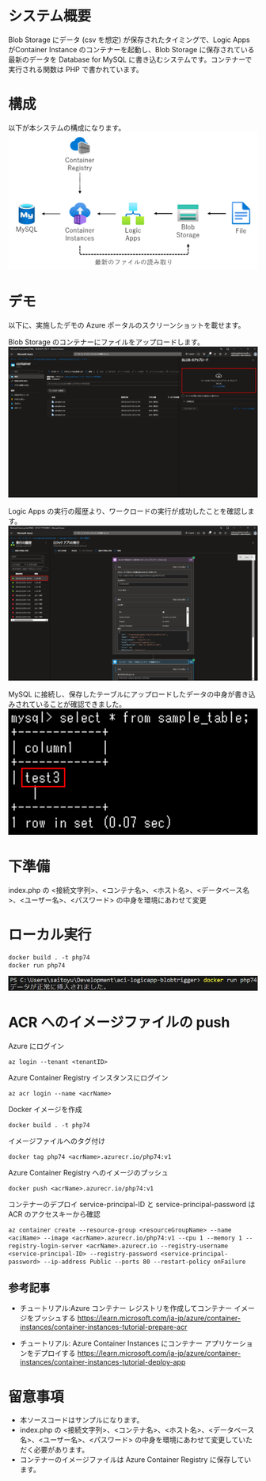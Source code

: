 # システム概要
Blob Storage にデータ (csv を想定) が保存されたタイミングで、Logic Apps がContainer Instance のコンテナーを起動し、Blob Storage に保存されている最新のデータを Database for MySQL に書き込むシステムです。コンテナーで実行される関数は PHP で書かれています。

# 構成
以下が本システムの構成になります。
![Architecture](image/architecture.png)

# デモ
以下に、実施したデモの Azure ポータルのスクリーンショットを載せます。

Blob Storage のコンテナーにファイルをアップロードします。
![Blob Storage](image/blobstorageupload.png)

Logic Apps の実行の履歴より、ワークロードの実行が成功したことを確認します。
![Logic Apps](image/logicappsresult.png)

MySQL に接続し、保存したテーブルにアップロードしたデータの中身が書き込みされていることが確認できました。
![Database for MySQL](image/mysqlresult.png)

# 下準備
index.php の <接続文字列>、<コンテナ名>、<ホスト名>、<データベース名>、<ユーザー名>、<パスワード> の中身を環境にあわせて変更

# ローカル実行
```
docker build . -t php74
docker run php74
```

![Result](image/localresult.png)

# ACR へのイメージファイルの push
Azure にログイン
```
az login --tenant <tenantID>
```

Azure Container Registry インスタンスにログイン
```
az acr login --name <acrName>
```

Docker イメージを作成
```
docker build . -t php74
```

イメージファイルへのタグ付け
```
docker tag php74 <acrName>.azurecr.io/php74:v1
```

Azure Container Registry へのイメージのプッシュ
```
docker push <acrName>.azurecr.io/php74:v1
```

コンテナーのデプロイ
service-principal-ID と service-principal-password は ACR のアクセスキーから確認
```
az container create --resource-group <resourceGroupName> --name <aciName> --image <acrName>.azurecr.io/php74:v1 --cpu 1 --memory 1 --registry-login-server <acrName>.azurecr.io --registry-username <service-principal-ID> --registry-password <service-principal-password> --ip-address Public --ports 80 --restart-policy onFailure
```

## 参考記事
- チュートリアル:Azure コンテナー レジストリを作成してコンテナー イメージをプッシュする
https://learn.microsoft.com/ja-jp/azure/container-instances/container-instances-tutorial-prepare-acr

- チュートリアル: Azure Container Instances にコンテナー アプリケーションをデプロイする
https://learn.microsoft.com/ja-jp/azure/container-instances/container-instances-tutorial-deploy-app

# 留意事項
- 本ソースコードはサンプルになります。
- index.php の <接続文字列>、<コンテナ名>、<ホスト名>、<データベース名>、<ユーザー名>、<パスワード> の中身を環境にあわせて変更していただく必要があります。
- コンテナーのイメージファイルは Azure Container Registry に保存しています。